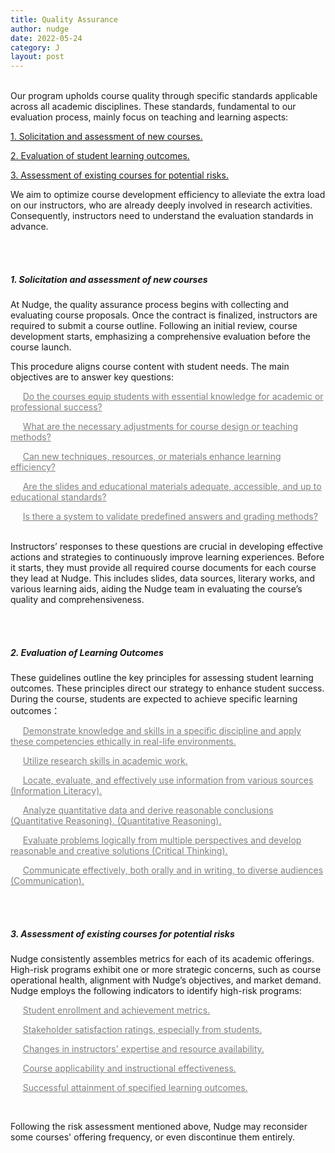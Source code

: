 ```yaml
---
title: Quality Assurance
author: nudge
date: 2022-05-24
category: J
layout: post
---
```


<br>
Our program upholds course quality through specific standards applicable across all academic disciplines. These standards, fundamental to our evaluation process, mainly focus on teaching and learning aspects:

<u>1. Solicitation and assessment of new courses.</u>

<u>2. Evaluation of student learning outcomes.</u>

<u>3. Assessment of existing courses for potential risks.</u>

We aim to optimize course development efficiency to alleviate the extra load on our instructors, who are already deeply involved in research activities. Consequently, instructors need to understand the evaluation standards in advance.

<br>
<br>

##### 1.	Solicitation and assessment of new courses


At Nudge, the quality assurance process begins with collecting and evaluating course proposals. Once the contract is finalized, instructors are required to submit a course outline. Following an initial review, course development starts, emphasizing a comprehensive evaluation before the course launch.

This procedure aligns course content with student needs. The main objectives are to answer key questions:

<font color="gray">

&nbsp;&nbsp;&nbsp;&nbsp;&nbsp;<u>Do the courses equip students with essential knowledge for academic or professional success?</u><br>

&nbsp;&nbsp;&nbsp;&nbsp;&nbsp;<u>What are the necessary adjustments for course design or teaching methods?  </u><br>

&nbsp;&nbsp;&nbsp;&nbsp;&nbsp;<u>Can new techniques, resources, or materials enhance learning efficiency?  </u><br>

&nbsp;&nbsp;&nbsp;&nbsp;&nbsp;<u>Are the slides and educational materials adequate, accessible, and up to educational standards? </u><br>

&nbsp;&nbsp;&nbsp;&nbsp;&nbsp;<u>Is there a system to validate predefined answers and grading methods?</u><br>
</font>
<br>

Instructors’ responses to these questions are crucial in developing effective actions and strategies to continuously improve learning experiences. Before it starts, they must provide all required course documents for each course they lead at Nudge. This includes slides, data sources, literary works, and various learning aids, aiding the Nudge team in evaluating the course’s quality and comprehensiveness.

<br>
<br>

##### 2. Evaluation of Learning Outcomes
These guidelines outline the key principles for assessing student learning outcomes. These principles direct our strategy to enhance student success. During the course, students are expected to achieve specific learning outcomes：
<font color="gray">
  
&nbsp;&nbsp;&nbsp;&nbsp;&nbsp;<u>Demonstrate knowledge and skills in a specific discipline and apply these competencies ethically in real-life environments.  </u><br>

&nbsp;&nbsp;&nbsp;&nbsp;&nbsp;<u>Utilize research skills in academic work.</u><br>
  
&nbsp;&nbsp;&nbsp;&nbsp;&nbsp;<u>Locate, evaluate, and effectively use information from various sources (Information Literacy).</u><br>
  
&nbsp;&nbsp;&nbsp;&nbsp;&nbsp;<u>Analyze quantitative data and derive reasonable conclusions (Quantitative Reasoning). (Quantitative Reasoning).</u><br>
  
&nbsp;&nbsp;&nbsp;&nbsp;&nbsp;<u>Evaluate problems logically from multiple perspectives and develop reasonable and creative solutions (Critical Thinking).</u><br>

&nbsp;&nbsp;&nbsp;&nbsp;&nbsp;<u>Communicate effectively, both orally and in writing, to diverse audiences (Communication).</u><br>

</font>
<br>
<br>

##### 3. Assessment of existing courses for potential risks

Nudge consistently assembles metrics for each of its academic offerings. High-risk programs exhibit one or more strategic concerns, such as course operational health, alignment with Nudge’s objectives, and market demand. Nudge employs the following indicators to identify high-risk programs:

<font color="gray">

&nbsp;&nbsp;&nbsp;&nbsp;&nbsp;<u>Student enrollment and achievement metrics.</u><br>

&nbsp;&nbsp;&nbsp;&nbsp;&nbsp;<u>Stakeholder satisfaction ratings, especially from students.</u><br>

&nbsp;&nbsp;&nbsp;&nbsp;&nbsp;<u>Changes in instructors' expertise and resource availability.</u><br>

&nbsp;&nbsp;&nbsp;&nbsp;&nbsp;<u>Course applicability and instructional effectiveness.</u><br>

&nbsp;&nbsp;&nbsp;&nbsp;&nbsp;<u>Successful attainment of specified learning outcomes. </u><br>

</font>
<br>

Following the risk assessment mentioned above, Nudge may reconsider some courses' offering frequency, or even discontinue them entirely.


<br>
<br>
